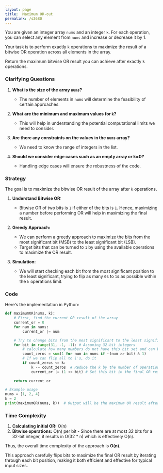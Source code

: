 ```yaml
---
layout: page
title:  Maximum OR-out
permalink: /s2680
---
```

You are given an integer array `nums` and an integer `k`. For each operation, you can select any element from `nums` and increase or decrease it by 1.

Your task is to perform exactly `k` operations to maximize the result of a bitwise OR operation across all elements in the array.

Return the maximum bitwise OR result you can achieve after exactly `k` operations.

### Clarifying Questions
1. **What is the size of the array `nums`?**
   - The number of elements in `nums` will determine the feasibility of certain approaches.
   
2. **What are the minimum and maximum values for `k`?**
   - This will help in understanding the potential computational limits we need to consider.

3. **Are there any constraints on the values in the `nums` array?**
   - We need to know the range of integers in the list.

4. **Should we consider edge cases such as an empty array or k=0?**
   - Handling edge cases will ensure the robustness of the code.

### Strategy
The goal is to maximize the bitwise OR result of the array after `k` operations. 

1. **Understand Bitwise OR:**
   - Bitwise OR of two bits is `1` if either of the bits is `1`. Hence, maximizing a number before performing OR will help in maximizing the final result.

2. **Greedy Approach:**
   - We can perform a greedy approach to maximize the bits from the most significant bit (MSB) to the least significant bit (LSB).
   - Target bits that can be turned to `1` by using the available operations to maximize the OR result.

3. **Simulation:**
   - We will start checking each bit from the most significant position to the least significant, trying to flip as many `0`s to `1`s as possible within the `k` operations limit.

### Code
Here's the implementation in Python:

```python
def maximumOR(nums, k):
    # First, find the current OR result of the array
    current_or = 0
    for num in nums:
        current_or |= num

    # Try to change bits from the most significant to the least significant
    for bit in range(31, -1, -1): # Assuming 32-bit integers
        # calculate how many numbers do not have this bit set and can be incremented
        count_zeros = sum(1 for num in nums if ~(num >> bit) & 1)
        # If we can flip all to 1's, do it
        if count_zeros <= k:
            k -= count_zeros  # Reduce the k by the number of operations we performed
            current_or |= (1 << bit) # Set this bit in the final OR result
    
    return current_or

# Example usage
nums = [1, 2, 4]
k = 2
print(maximumOR(nums, k))  # Output will be the maximum OR result after k operations
```

### Time Complexity
1. **Calculating initial OR:** O(n)
2. **Bitwise operations:** O(n) per bit - Since there are at most 32 bits for a 32-bit integer, it results in O(32 * n) which is effectively O(n).

Thus, the overall time complexity of the approach is **O(n)**.

This approach carefully flips bits to maximize the final OR result by iterating through each bit position, making it both efficient and effective for typical input sizes.